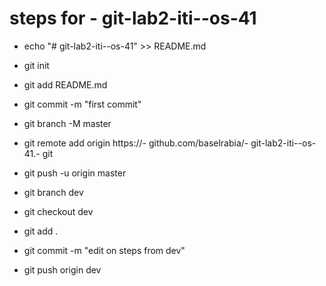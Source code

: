 # steps for - git-lab2-iti--os-41


- echo "# git-lab2-iti--os-41" >> README.md
- git init
- git add README.md
- git commit -m "first commit"
- git branch -M master
- git remote add origin https://- github.com/baselrabia/- git-lab2-iti--os-41.- git
- git push -u origin master




- git branch dev 
- git checkout dev
- git add .
- git commit -m "edit on steps from dev"
- git push origin dev
